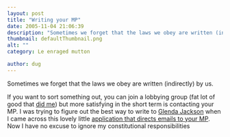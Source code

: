 ```yaml
---
layout: post
title: "Writing your MP"
date: 2005-11-04 21:06:39
description: "Sometimes we forget that the laws we obey are written (indirectly) by us. If you want to sort something out, you can join a lobbying group (fat lot of good that did me) but more satisfying in the short term&#8230;"
thumbnail: defaultThumbnail.png
alt: ""
category: Le enraged mutton

author: dug
---
```


<p>Sometimes we forget that the laws we obey are written (indirectly) by us.</p>

<p>If you want to sort something out, you can join a lobbying group (fat lot of good that <a href="http://www.trf.org.uk/news.php?OP=25">did me</a>) but more satisfying in the short term is contacting your <span class="caps">MP.</span> I was trying to figure out the best way to write to <a href="http://www.theyworkforyou.com/mp/glenda_jackson/hampstead_and_highgate">Glenda Jackson</a> when I came across this lovely little <a href="http://www.writetothem.com/">application that directs emails to your MP</a>. Now I have no excuse to ignore my constitutional responsibilities</p>
